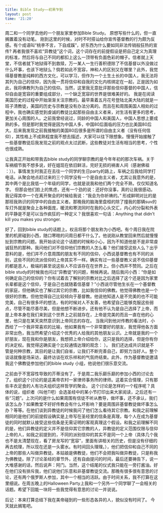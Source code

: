 ```yaml
---
title: Bible Study——初来乍到
layout: post
time: '21:20'
---
```


周二和一个同学去他的一个朋友家里参加Bible Study。 原想写些什么的，但一直搁置着没有动笔。 刚到这里的时候，对时不时搭讪给你宣传基督教的行为颇为反感。有个成语叫“桃李不言，下自成蹊”，好东西为什么要如同非法传销般狂热的宣传? 再者我很不喜欢“异教徒”这个词，这个词存在的前提假设是把自己定义为真理的标准，然后将与自己不同的都扣上这么一顶带有负面色彩的帽子。信者就上天堂，不信者就下地狱得不到救赎，万一某人一生行善积德除了不信基督以外没做过什么坏事，也该下地狱么？倘若如此不宽容，神和人的区别又在哪里？此外，我觉得基督教是纯粹的西方文化，可以学习，但作为一个土生土长的中国人，我无法将其列为自己的信仰，因为我一贯将信仰和自我的文化内核绑定在一起，正是因为如此，我将佛教列为自己的信仰。当然，这里我无意批评那些信仰基督的中国人，信仰自由是宽容的重要组成部分，一个缺乏宽容的世界是很难美好的。 我是在阅读美国历史的过程中开始渐渐关注宗教的。最早乘着五月花号登陆北美大陆的就是一班子清教徒，美国的历史与宗教是没有办法分离的。而且在和周围美国人相处的过程中，我也确实感觉到虔诚的教徒比起那些自由主义者来，对生活有更多的思考，更加关心周围的人。之前我曾经说过，同龄的中国人和美国人，中国人思想上要成熟的多。但是那时我觉得是因为中国人多，中国80后面临的压力也比美国80后大。后来我发现之前我接触的美国80后很多是所谓的自由主义者（没有任何信仰），其性格上不成熟程度我不想去描述，大家可以往下限想象。慢慢开始接触了一些基督教徒后我发现之前的观点太过武断，这些教徒对生活有相当的思考，个性也很成熟。

让我真正开始和带我去bible study的同学聊宗教的是今年年初的那次车祸。关于车祸细节我不想多说，好在姐现在依旧鲜活，完好无损的祸害人间（感谢佛祖 ：））。事情发生时我正在去往一个同学的生日party的路上，车祸之后我给同学打电话。从聚会地点赶过来的三个同学没有一个是自由主义者，尤其让我意外的是，其中两个是比我低一个年级的同学，也就是说我和他们两个完全不熟，仅仅知道名字。 但那会他们脸上的焦虑，还有一个劲的说：还好你没事，真的让我很感动。我记得其中一个在离开聚会的时候给我说：“我会为你祈祷的。” 形成鲜明对比的是那班我熟识的同学中的自由主义者。那晚我的脑海里盘桓的除了撞我的那辆suv的车灯外就是聚会上各种面庞，暖流和寒流同时在我的心头交汇，内心的分裂和外表的平静是不是可以当作疯狂的一种定义？我很喜欢一句话：Anything that didn’t kill you makes you stronger.

好了，回到bible study的话题上。权且将那个朋友称为小西吧。有个周日我在院里的机房碰到小西，随口寒暄的问周日都干什么了。他说刚从教堂回来然后就慢慢扯到宗教的问题。我开始谈论这个话题的时候和小心，因为不知道他是不是非常虔诚狂热的那种。我问他们对不信仰他们宗教的人怎么看？他们接受这些人么？出乎意料的是，他们并不介意周围的朋友有不同的信仰，小西说基督教也有不同的派别，这些不同的流派信仰的上帝其实不一样。确实有过一些基督教义说不信仰基督的都是恶人，极端的甚至说这些人不应该存在在世界上。但小西并不赞同。之后在bible study的时候我也问过“异教徒”的问题，稍候再说。随后我问小西：“你是如何确定自己的信仰的？你有试着去了解别的宗教对比之后选择了这个还是因为家里长辈都是这个信仰，于是自己也就随着信基督？”小西说尽管他生长在一个基督教的家庭，但他确实也了解过其它的宗教，比如我信仰的佛教。他觉得佛教也是一个很好的宗教。但他觉得自己比较倾向于基督教。他说他知道人是不完美的也不可能完美，自己有很多坏的想法，有的时候对人不友善，他希望自己能够克服这些弱点，尽管不能尽善尽美，但是他想不断进步。还有他不认为是自己选择了上帝，而是上帝本身在我们来到这个世界上之前就存在，上帝是完美的而且一直在他的心里，他只是在某天突然意识到上帝同志的存在。 当我问到他对传教的看法时，小西给了一个我非常喜欢的比喻，他如果我有一个非常要好的朋友，我觉得他各方面非常出色，我当然希望介绍这个优秀的人给我的其他朋友认识。上帝就是我的一个好朋友，现在我和你是朋友，我想把上帝介绍给你，这只是我的选择，但是你有你的决定权。我觉得这确实是个比较通情达理的观念： ）。 我们还达成共识就是不管是何种宗教，其目的是让我们自省，让我们不断完善自己，即努力当好人。整个谈话就像是场采访，最终访谈在欢乐祥和的气氛终结束。此外，作为基督教徒邀请我这个佛教徒参加他们的bible study 小组，他说他们很乐意交流。

之前由于不宽容性导致的芥蒂没有了，于是周二我乐巅乐巅的参加小西的讨论去了。组织这个讨论的是这美帝农村一家律师事务所的律师。这着实合情理，只有那些丰衣足食的人有功夫组织这样哲学的聚会。 这个讨论是怎样的一个程序呢？具体的说，组织者（叫他T吧）会选圣经中的某小节打印出来大家阅读，之后还有一些“习题”。上次问的是什么如果周围有信徒不听从教导，做坏事，还不承认，我们该怎么办？如果教堂不好好传教会有什么坏影响？要是周围非基督教徒做坏事怎么办？等等。在他们谈到异教徒的时候我问了他们怎么看待其它宗教。和我之前理解相同的是他们的前提假设确实是上帝写在圣经里的信条是真理，每个人在成为基督徒的同时就默认接受这些信条是无需证明的客观真理这个假设。和我之前理解不同的是，他们异教徒的定义并不是信仰其它宗教的人，异教徒的定义范围仅限与信仰上帝的人，如我之前提到的，不同的派别信仰的其实不是同一个上帝（具体几个我也不是太清楚现在，看了房龙写的“宽容”，里面有讲相关的历史，但是没有仔细的再去梳理，所以现在还是一头雾水。有时间回头理理。），他们把信仰和自己不同的上帝的那些人叫做异教徒。本姑娘是佛教徒，他们不会把我叫做异教徒，只是称我为佛教徒。除了讨论圣经的章节外，还有自由提问的时间，最后还要祷告下，说一大堆感谢的话，然后说声：阿门。当然，这个结尾的仪式我只能在一旁打酱油。好在他们没有排斥我，他们说他们乐意和非基督教徒交流。那晚有很多很有意思的讨论，还有两个俄罗斯人参加，其中一个相当的活跃。由于时间关系，我不打算在这里细说。在周五晚上的Halloween Party上我和一个另外一个同学聊了一会相关的话题。希望下回能一块将一些我觉得有意思的讨论一并说说。

后记：本来打算总结下我在美帝碰到的一些形态各异的人，貌似没有时间了。 今天就此搁笔吧。